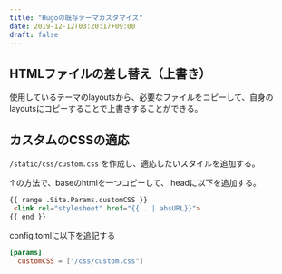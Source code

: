 ```yaml
---
title: "Hugoの既存テーマカスタマイズ"
date: 2019-12-12T03:20:17+09:00
draft: false
---
```


## HTMLファイルの差し替え（上書き）

使用しているテーマのlayoutsから、必要なファイルをコピーして、自身のlayoutsにコピーすることで上書きすることができる。

## カスタムのCSSの適応

`/static/css/custom.css` を作成し、適応したいスタイルを追加する。


↑の方法で、baseのhtmlを一つコピーして、
headに以下を追加する。
```html
{{ range .Site.Params.customCSS }}
 <link rel="stylesheet" href="{{ . | absURL}}">
{{ end }}
```

config.tomlに以下を追記する
```toml
[params]
  customCSS = ["/css/custom.css"]
```
